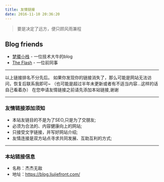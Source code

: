 ```yaml
---
title: 友情链接
date: 2016-11-10 20:36:20
---
```


<blockquote class="blockquote-center">要是决定了远方，便只顾风雨兼程</blockquote>


## Blog friends

- [梦魇小栈](https://blog.ihoey.com/ "梦魇小栈")  -  一位技术大牛的blog
- [The Flash](http://www.ourfrontend.com/ "The Flash")  -  一位前同事

***

以上链接排名不分先后。
如果你发现你的链接消失了，那么可能是网站无法访问，恢复后联系我即可~
（也可能是超过半年未更新或者有不适当内容...这样的话自己看着办）
在您申请友情链接之前请先添加本站链接,谢谢

***

### 友情链接添加须知

- 本站友链目的不是为了SEO,只是为了交朋友;
- 必须为合法的、内容健康向上的网站;
- 只接受文字链接，并写好网站介绍;
- 友情连接是双方站点寻求共同发展、互助互利的方式;

***

### 本站链接信息

- 名称：杰杰无敌
- 地址：https://blog.liujiefront.com/
